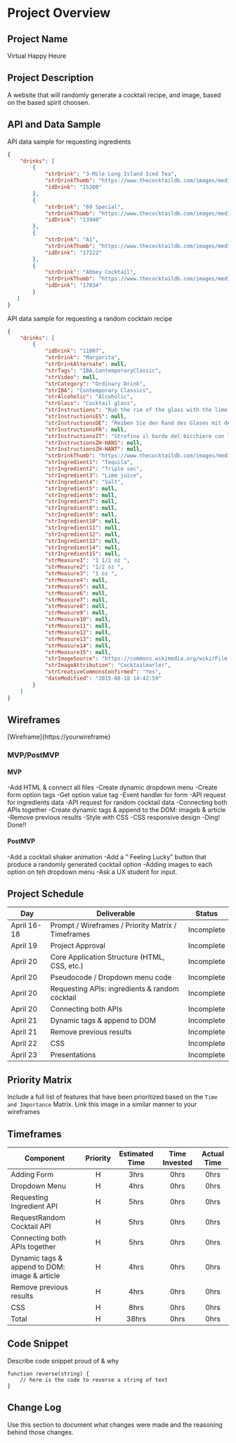# Project Overview

## Project Name

Virtual Happy Heure

## Project Description

A website that will randomly generate a cocktail recipe, and image, based on the based spirit choosen.

## API and Data Sample
API data sample for requesting ingredients
```json
{
    "drinks": [
        {
            "strDrink": "3-Mile Long Island Iced Tea",
            "strDrinkThumb": "https://www.thecocktaildb.com/images/media/drink/rrtssw1472668972.jpg",
            "idDrink": "15300"
        },
        {
            "strDrink": "69 Special",
            "strDrinkThumb": "https://www.thecocktaildb.com/images/media/drink/vqyxqx1472669095.jpg",
            "idDrink": "13940"
        },
        {
            "strDrink": "A1",
            "strDrinkThumb": "https://www.thecocktaildb.com/images/media/drink/2x8thr1504816928.jpg",
            "idDrink": "17222"
        },
        {
            "strDrink": "Abbey Cocktail",
            "strDrinkThumb": "https://www.thecocktaildb.com/images/media/drink/mr30ob1582479875.jpg",
            "idDrink": "17834"
        }
   ]
}	
```

API data sample for requesting a random cocktain recipe
```json
{
    "drinks": [
        {
            "idDrink": "11007",
            "strDrink": "Margarita",
            "strDrinkAlternate": null,
            "strTags": "IBA,ContemporaryClassic",
            "strVideo": null,
            "strCategory": "Ordinary Drink",
            "strIBA": "Contemporary Classics",
            "strAlcoholic": "Alcoholic",
            "strGlass": "Cocktail glass",
            "strInstructions": "Rub the rim of the glass with the lime slice to make the salt stick to it. Take care to moisten only the outer rim and sprinkle the salt on it. The salt should present to the lips of the imbiber and never mix into the cocktail. Shake the other ingredients with ice, then carefully pour into the glass.",
            "strInstructionsES": null,
            "strInstructionsDE": "Reiben Sie den Rand des Glases mit der Limettenscheibe, damit das Salz daran haftet. Achten Sie darauf, dass nur der äußere Rand angefeuchtet wird und streuen Sie das Salz darauf. Das Salz sollte sich auf den Lippen des Genießers befinden und niemals in den Cocktail einmischen. Die anderen Zutaten mit Eis schütteln und vorsichtig in das Glas geben.",
            "strInstructionsFR": null,
            "strInstructionsIT": "Strofina il bordo del bicchiere con la fetta di lime per far aderire il sale.\r\nAvere cura di inumidire solo il bordo esterno e cospargere di sale.\r\nIl sale dovrebbe presentarsi alle labbra del bevitore e non mescolarsi mai al cocktail.\r\nShakerare gli altri ingredienti con ghiaccio, quindi versarli delicatamente nel bicchiere.",
            "strInstructionsZH-HANS": null,
            "strInstructionsZH-HANT": null,
            "strDrinkThumb": "https://www.thecocktaildb.com/images/media/drink/5noda61589575158.jpg",
            "strIngredient1": "Tequila",
            "strIngredient2": "Triple sec",
            "strIngredient3": "Lime juice",
            "strIngredient4": "Salt",
            "strIngredient5": null,
            "strIngredient6": null,
            "strIngredient7": null,
            "strIngredient8": null,
            "strIngredient9": null,
            "strIngredient10": null,
            "strIngredient11": null,
            "strIngredient12": null,
            "strIngredient13": null,
            "strIngredient14": null,
            "strIngredient15": null,
            "strMeasure1": "1 1/2 oz ",
            "strMeasure2": "1/2 oz ",
            "strMeasure3": "1 oz ",
            "strMeasure4": null,
            "strMeasure5": null,
            "strMeasure6": null,
            "strMeasure7": null,
            "strMeasure8": null,
            "strMeasure9": null,
            "strMeasure10": null,
            "strMeasure11": null,
            "strMeasure12": null,
            "strMeasure13": null,
            "strMeasure14": null,
            "strMeasure15": null,
            "strImageSource": "https://commons.wikimedia.org/wiki/File:Klassiche_Margarita.jpg",
            "strImageAttribution": "Cocktailmarler",
            "strCreativeCommonsConfirmed": "Yes",
            "dateModified": "2015-08-18 14:42:59"
        }
    ]
}
```

## Wireframes

[Wireframe]{https://yourwireframe}

### MVP/PostMVP

#### MVP 

-Add HTML & connect all files
-Create dynamic dropdown menu
-Create form option tags
-Get option value tag
-Event handler for form 
-API request for ingredients data
-API request for random cocktail data
-Connecting both APIs together
-Create dynamic tags & append to the DOM: imageb & article
-Remove previous results 
-Style with CSS
-CSS responsive design
-Ding! Done!!

#### PostMVP  

-Add a cocktail shaker animation
-Add a " Feeling Lucky" button that produce a randomly generated cocktail option
-Adding images to each option on teh dropdown menu
-Ask a UX student for input.

## Project Schedule

|  Day | Deliverable | Status
|---|---| ---|
|April 16-18| Prompt / Wireframes / Priority Matrix / Timeframes | Incomplete
|April 19| Project Approval | Incomplete
|April 20| Core Application Structure (HTML, CSS, etc.) | Incomplete
|April 20| Pseudocode / Dropdown menu code | Incomplete
|April 20| Requesting APIs: ingredients & random cocktail | Incomplete
|April 20| Connecting both APIs | Incomplete
|April 21| Dynamic tags & append to DOM  | Incomplete
|April 21| Remove previous results  | Incomplete
|April 22| CSS | Incomplete
|April 23| Presentations | Incomplete

## Priority Matrix

Include a full list of features that have been prioritized based on the `Time and Importance` Matrix.  Link this image in a similar manner to your wireframes

## Timeframes

| Component | Priority | Estimated Time | Time Invested | Actual Time |
| --- | :---: |  :---: | :---: | :---: |
| Adding Form | H | 3hrs| 0hrs | 0hrs |
| Dropdown Menu | H | 4hrs| 0hrs | 0hrs |
| Requesting Ingredient API | H | 5hrs| 0hrs | 0hrs |
| RequestRandom Cocktail API | H | 5hrs| 0hrs | 0hrs |
| Connecting both APIs together | H | 5hrs| 0hrs | 0hrs |
| Dynamic tags & append to DOM: image & article | H | 4hrs| 0hrs | 0hrs |
| Remove previous results | H | 4hrs| 0hrs | 0hrs |
| CSS | H | 8hrs| 0hrs | 0hrs |
| Total | H | 38hrs| 0hrs | 0hrs |

## Code Snippet

Describe code snippet proud of & why

```
function reverse(string) {
	// here is the code to reverse a string of text
}
```

## Change Log
 Use this section to document what changes were made and the reasoning behind those changes.  
